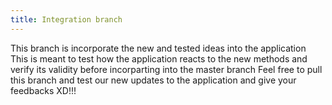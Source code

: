 ```yaml
---
title: Integration branch
---
```


This branch is incorporate the new and tested ideas into the application
This is meant to test how the application reacts to the new methods and verify its validity before incorparting into the master branch
Feel free to pull this branch and test our new updates to the application and give your feedbacks XD!!!